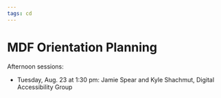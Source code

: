 ```yaml
---
tags: cd
---
```


# MDF Orientation Planning

Afternoon sessions:
- Tuesday, Aug. 23 at 1:30 pm: Jamie Spear and Kyle Shachmut, Digital Accessibility Group
